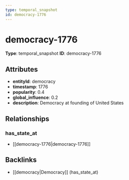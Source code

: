 ```yaml
---
type: temporal_snapshot
id: democracy-1776
---
```


# democracy-1776

**Type**: temporal_snapshot
**ID**: democracy-1776

## Attributes

- **entityId**: democracy
- **timestamp**: 1776
- **popularity**: 0.4
- **global_influence**: 0.2
- **description**: Democracy at founding of United States

## Relationships

### has_state_at

- [[democracy-1776|democracy-1776]]

## Backlinks

- [[democracy|Democracy]] (has_state_at)

